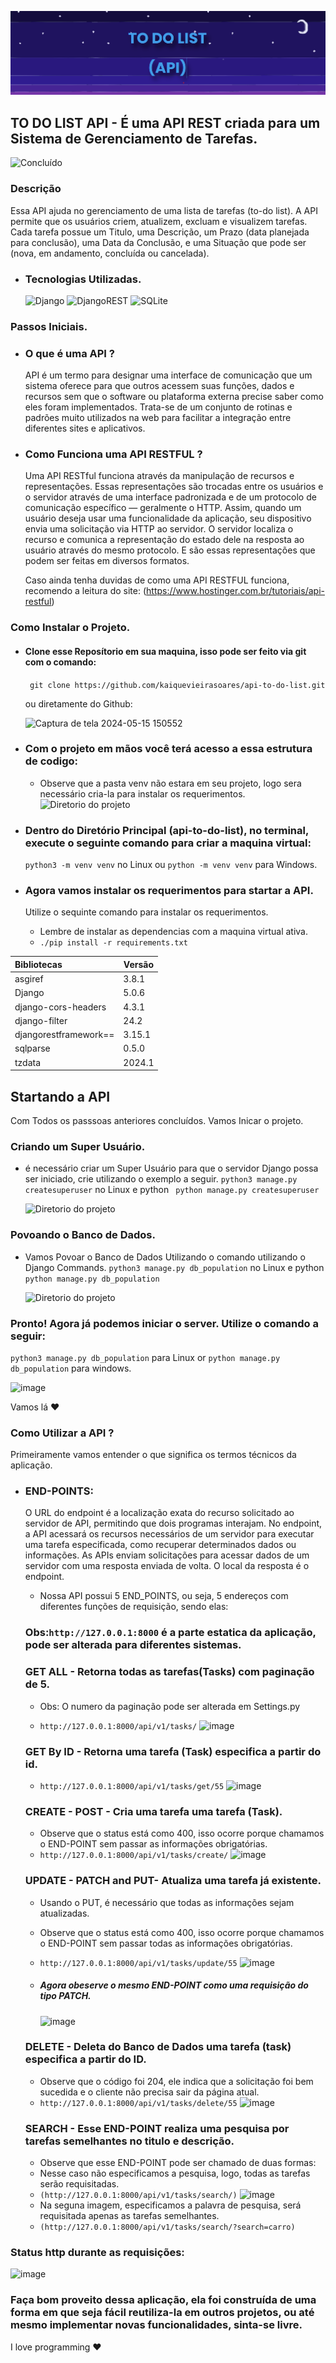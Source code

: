 ![Banner_project](readme-images/banner-project.png)

## TO DO LIST API - É uma API REST criada para um Sistema de Gerenciamento de Tarefas.  
![Concluído](https://img.shields.io/static/v1?label=STATUS&message=CONCLUÍDO&color=GREEN&style=for-the-badge)


### Descrição
Essa API ajuda no gerenciamento de uma lista de tarefas (to-do list). A API permite que os usuários criem, atualizem, excluam e visualizem tarefas. Cada tarefa possue um Titulo, uma Descrição, um Prazo (data planejada para conclusão), uma Data da Conclusão, e uma Situação que pode ser (nova, em andamento, concluída ou cancelada).

- ### Tecnologias Utilizadas.
  ![Django](https://img.shields.io/badge/django-%23092E20.svg?style=for-the-badge&logo=django&logoColor=white)
  ![DjangoREST](https://img.shields.io/badge/DJANGO-REST-ff1709?style=for-the-badge&logo=django&logoColor=white&color=ff1709&labelColor=gray)
  ![SQLite](https://img.shields.io/badge/sqlite-%2307405e.svg?style=for-the-badge&logo=sqlite&logoColor=white)

### Passos Iniciais.
- ### O que é uma API ?
  API é um termo para designar uma interface de comunicação que um sistema oferece para que outros acessem suas funções, dados e recursos sem que o software ou plataforma externa precise saber como eles foram implementados. Trata-se de um conjunto de rotinas e padrões muito utilizados na web para facilitar a integração entre diferentes sites e aplicativos.

- ### Como Funciona uma API RESTFUL ?
  Uma API RESTful funciona através da manipulação de recursos e representações. Essas representações são trocadas entre os usuários e o servidor através de uma interface padronizada e de um protocolo de comunicação específico — geralmente o HTTP. Assim, quando um usuário deseja usar uma funcionalidade da aplicação, seu dispositivo envia uma solicitação via HTTP ao servidor. O servidor localiza o recurso e comunica a representação do estado dele na resposta ao usuário através do mesmo protocolo. E são essas representações que podem ser feitas em diversos formatos.

  Caso ainda tenha duvidas de como uma API RESTFUL funciona, recomendo a leitura do site: (https://www.hostinger.com.br/tutoriais/api-restful)

### Como Instalar o Projeto.
- #### Clone esse Reposítorio em sua maquina, isso pode ser feito via git com o comando:
  ``` git clone https://github.com/kaiquevieirasoares/api-to-do-list.git```


  ou diretamente do Github:


  ![Captura de tela 2024-05-15 150552](https://github.com/kaiquevieirasoares/api-to-do-list/assets/123115955/25e31f9f-6e82-4691-b8ea-daef2f1e7c39)

- ### Com o projeto em mãos você terá acesso a essa estrutura de codigo:
  - Observe que a pasta venv não estara em seu projeto, logo sera necessário cria-la para instalar os requerimentos.
  ![Diretorio do projeto](readme-images/configuração-do-diretório.png)

- ### Dentro do Diretório Principal (api-to-do-list), no terminal, execute o seguinte comando para criar a maquina virtual:
  ``` python3 -m venv venv ``` no Linux ou ``` python -m venv venv ``` para Windows.

- ### Agora vamos instalar os requerimentos para startar a API.
  Utilize o sequinte comando para instalar os requerimentos.
  - Lembre de instalar as dependencias com a maquina virtual ativa.
  - ```./pip install -r requirements.txt ```
  



| Bibliotecas | Versão | 
|:----------|------|
|asgiref | 3.8.1|
|Django  | 5.0.6 | 
|django-cors-headers |  4.3.1| 
|django-filter |  24.2| 
|djangorestframework== | 3.15.1|  
|sqlparse |  0.5.0|  
|tzdata |  2024.1|  

## Startando a API
Com Todos os passsoas anteriores concluídos. Vamos Inicar o projeto.

### Criando um Super Usuário. 
-  é necessário criar um Super Usuário para que o servidor Django possa ser iniciado, crie utilizando o exemplo a seguir.
   ```python3 manage.py createsuperuser``` no Linux e python ``` python manage.py createsuperuser```
   
   ![Diretorio do projeto](readme-images/cmd-create-super-user.png)
   
### Povoando o Banco de Dados. 
-  Vamos Povoar o Banco de Dados Utilizando o comando utilizando o Django Commands.
   ```python3 manage.py db_population``` no Linux e python ```python manage.py db_population```
   
   ![Diretorio do projeto](readme-images/bd-povoamento.png)
   
### Pronto! Agora já podemos iniciar o server. Utilize o comando a seguir:

```python3 manage.py db_population``` para Linux or ```python manage.py db_population``` para windows.

![image](https://github.com/kaiquevieirasoares/api-to-do-list/assets/123115955/6e0b5150-d740-4451-965a-c0482db2a093)

Vamos lá ❤️



### Como Utilizar a API ?
Primeiramente vamos entender o que significa os termos técnicos da aplicação.

- ### END-POINTS:
  O URL do endpoint é a localização exata do recurso solicitado ao servidor de API, permitindo que dois programas interajam. No endpoint, a API acessará os recursos necessários de um servidor para executar uma tarefa especificada, como recuperar determinados dados ou informações. As APIs enviam solicitações para acessar dados de um servidor com uma resposta enviada de volta. O local da resposta é o endpoint.
  
  - Nossa API possui 5  END_POINTS, ou seja, 5 endereços com diferentes funções de requisição, sendo elas:
  ### Obs:```http://127.0.0.1:8000``` é a parte estatica da aplicação, pode ser alterada para diferentes sistemas.

   ### GET ALL - Retorna todas as tarefas(Tasks) com paginação de 5.
    - Obs: O numero da paginação pode ser alterada em Settings.py
    
    - ```http://127.0.0.1:8000/api/v1/tasks/```
      ![image](https://github.com/kaiquevieirasoares/api-to-do-list/assets/123115955/d8ff6e12-c76b-4e58-981a-40a8a9e385ba)

  ### GET By ID - Retorna uma tarefa (Task) especifica a partir do id.
    - ```http://127.0.0.1:8000/api/v1/tasks/get/55```
      ![image](readme-images/get-by-id.png)
 
      
  ### CREATE - POST - Cria uma tarefa uma tarefa (Task).
     - Observe que o status está como 400, isso ocorre porque chamamos o END-POINT sem passar as informações obrigatórias.
    - ```http://127.0.0.1:8000/api/v1/tasks/create/```
      ![image](readme-images/post.png)
 
  ### UPDATE - PATCH and PUT- Atualiza uma tarefa já existente.
     - Usando o PUT, é necessário que todas as informações sejam atualizadas.
     - Observe que o status está como 400, isso ocorre porque chamamos o END-POINT sem passar todas as informações obrigatórias.
    - ```http://127.0.0.1:8000/api/v1/tasks/update/55```
      ![image](readme-images/put-patch.png)
      
    - ##### Agora obeserve o mesmo END-POINT como uma requisição do tipo PATCH.
      
      ![image](readme-images/patch-exemplo.png)
 

  ### DELETE - Deleta do Banco de Dados uma tarefa (task) especifica a partir do ID.
    - Observe que o código foi 204, ele indica que a solicitação foi bem sucedida e o cliente não precisa sair da página atual.
    - ```http://127.0.0.1:8000/api/v1/tasks/delete/55```
      ![image](readme-images/delete.png)
    

  ### SEARCH - Esse END-POINT realiza uma pesquisa por tarefas semelhantes no titulo e descrição.
    - Observe que esse END-POINT pode ser chamado de duas formas:
    - Nesse caso não especificamos a pesquisa, logo, todas as tarefas serão requisitadas.
    - ```(http://127.0.0.1:8000/api/v1/tasks/search/)```
      ![image](readme-images/search-sem-parametro.png)
    - Na seguna imagem, especificamos a palavra de pesquisa, será requisitada apenas as tarefas semelhantes.
    - ```(http://127.0.0.1:8000/api/v1/tasks/search/?search=carro)```
      

### Status http durante as requisições:
![image](readme-images/http-code.png)



### Faça bom proveito dessa aplicação, ela foi construída de uma forma em que seja fácil reutiliza-la em outros projetos, ou até mesmo implementar novas funcionalidades, sinta-se livre.

I love programming ❤️








